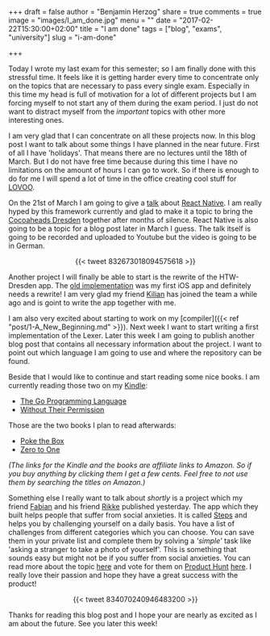 +++
draft = false
author = "Benjamin Herzog"
share = true
comments = true
image = "images/I_am_done.jpg"
menu = ""
date = "2017-02-22T15:30:00+02:00"
title = "I am done"
tags = ["blog", "exams", "university"]
slug = "i-am-done"

+++

Today I wrote my last exam for this semester; so I am finally done with this stressful time. It feels like it is getting harder every time to concentrate only on the topics that are necessary to pass every single exam. Especially in this time my head is full of motivation for a lot of different projects but I am forcing myself to not start any of them during the exam period. I just do not want to distract myself from the *important* topics with other more interesting ones.

I am very glad that I can concentrate on all these projects now. In this blog post I want to talk about some things I have planned in the near future. First of all I have 'holidays'. That means there are no lectures until the 18th of March. But I do not have free time because during this time I have no limitations on the amount of hours I can go to work. So if there is enough to do for me I will spend a lot of time in the office creating cool stuff for [LOVOO](https://www.lovoo.com).

On the 21st of March I am going to give a [talk](https://www.meetup.com/de-DE/Cocoaheads-Dresden/events/237722653/) about [React Native](https://github.com/facebook/react-native). I am really hyped by this framework currently and glad to make it a topic to bring the [Cocoaheads Dresden](https://www.meetup.com/de-DE/Cocoaheads-Dresden/) together after months of silence. React Native is also going to be a topic for a blog post later in March I guess. The talk itself is going to be recorded and uploaded to Youtube but the video is going to be in German.

<center>{{< tweet 832673018094575618 >}}</center>

Another project I will finally be able to start is the rewrite of the HTW-Dresden app. The [old implementation](https://github.com/HTWDD/htwcampus_old) was my first iOS app and definitely needs a rewrite! I am very glad my friend [Kilian](https://twitter.com/kiliankoe) has joined the team a while ago and is goint to write the app together with me.

I am also very excited about starting to work on my [compiler]({{< ref "post/1-A_New_Beginning.md" >}}). Next week I want to start writing a first implementation of the Lexer. Later this week I am going to publish another blog post that contains all necessary information about the project. I want to point out which language I am going to use and where the repository can be found.

Beside that I would like to continue and start reading some nice books. I am currently reading those two on my [Kindle](http://amzn.to/2m7fLsH):

- [The Go Programming Language](http://amzn.to/2mbzxjd)
- [Without Their Permission](http://amzn.to/2m6VLq2)

Those are the two books I plan to read afterwards:

- [Poke the Box](http://amzn.to/2kLdrqW)
- [Zero to One](http://amzn.to/2lugK2M)

*(The links for the Kindle and the books are affiliate links to Amazon. So if you buy anything by clicking them I get a few cents. Feel free to not use them by searching the titles on Amazon.)*

Something else I really want to talk about *shortly* is a project which my friend [Fabian](https://twitter.com/fabianehlert) and his friend [Rikke](https://twitter.com/Rikkekoblauch) published yesterday. The app which they built helps people that suffer from social anxieties. It is called [Steps](https://www.stepsapp.xyz) and helps you by challenging yourself on a daily basis. You have a list of challenges from different categories which you can choose. You can save them in your private list and complete them by solving a *'simple'* task like 'asking a stranger to take a photo of yourself'. This is something that sounds easy but might not be if you suffer from social anxieties. You can read more about the topic [here](https://medium.com/steps/launching-steps-app-29bcc6fb20cd#.yg6kmqeaa) and vote for them on [Product Hunt](https://www.producthunt.com) [here](https://www.producthunt.com/posts/steps-3). I really love their passion and hope they have a great success with the product!

<center>{{< tweet 834070240946483200 >}}</center>

Thanks for reading this blog post and I hope your are nearly as excited as I am about the future. See you later this week!
